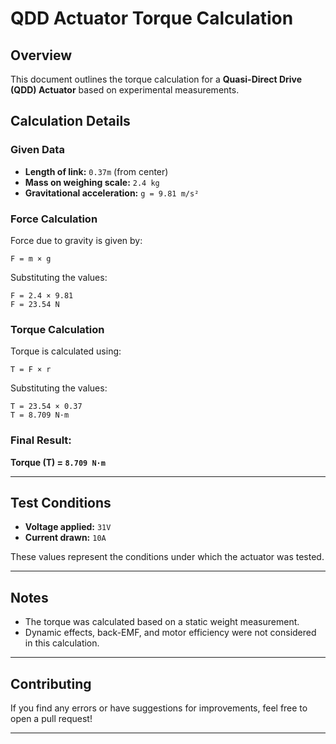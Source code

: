 # QDD Actuator Torque Calculation

## Overview
This document outlines the torque calculation for a **Quasi-Direct Drive (QDD) Actuator** based on experimental measurements.

## Calculation Details

### **Given Data**
- **Length of link:** `0.37m` (from center)
- **Mass on weighing scale:** `2.4 kg`
- **Gravitational acceleration:** `g = 9.81 m/s²`

### **Force Calculation**
Force due to gravity is given by:

```
F = m × g
```

Substituting the values:

```
F = 2.4 × 9.81
F = 23.54 N
```

### **Torque Calculation**
Torque is calculated using:

```
T = F × r
```

Substituting the values:

```
T = 23.54 × 0.37
T = 8.709 N·m
```

### **Final Result:**
**Torque (T) = `8.709 N·m`**

---

## **Test Conditions**
- **Voltage applied:** `31V`
- **Current drawn:** `10A`

These values represent the conditions under which the actuator was tested.

---

## **Notes**
- The torque was calculated based on a static weight measurement.
- Dynamic effects, back-EMF, and motor efficiency were not considered in this calculation.

---

## **Contributing**
If you find any errors or have suggestions for improvements, feel free to open a pull request!

---
